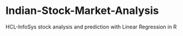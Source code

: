 # Indian-Stock-Market-Analysis
HCL-InfoSys stock analysis and prediction with Linear Regression in R
